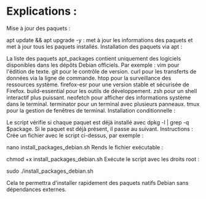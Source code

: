# Explications :
Mise à jour des paquets :

apt update && apt upgrade -y : met à jour les informations des paquets et met à jour tous les paquets installés.
Installation des paquets via apt :

La liste des paquets apt_packages contient uniquement des logiciels disponibles dans les dépôts Debian officiels. Par exemple :
vim pour l'édition de texte.
git pour le contrôle de version.
curl pour les transferts de données via la ligne de commande.
htop pour la surveillance des ressources système.
firefox-esr pour une version stable et sécurisée de Firefox.
build-essential pour les outils de développement.
zsh pour un shell interactif plus puissant.
neofetch pour afficher des informations système dans le terminal.
terminator pour un terminal avec plusieurs panneaux.
tmux pour la gestion de fenêtres de terminal.
Installation conditionnelle :

Le script vérifie si chaque paquet est déjà installé avec dpkg -l | grep -q $package. Si le paquet est déjà présent, il passe au suivant.
Instructions :
Crée un fichier avec le script ci-dessus, par exemple :

nano install_packages_debian.sh
Rends le fichier exécutable :

chmod +x install_packages_debian.sh
Exécute le script avec les droits root :

sudo ./install_packages_debian.sh

Cela te permettra d'installer rapidement des paquets natifs Debian sans dépendances externes.
